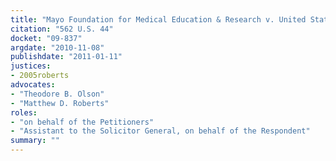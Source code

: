 ```yaml
---
title: "Mayo Foundation for Medical Education & Research v. United States"
citation: "562 U.S. 44"
docket: "09-837"
argdate: "2010-11-08"
publishdate: "2011-01-11"
justices:
- 2005roberts
advocates:
- "Theodore B. Olson"
- "Matthew D. Roberts"
roles:
- "on behalf of the Petitioners"
- "Assistant to the Solicitor General, on behalf of the Respondent"
summary: ""
---
```


